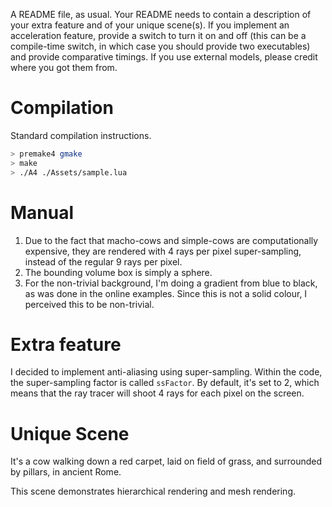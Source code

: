 A README file, as usual. Your README needs to contain a description of your extra feature and of your unique scene(s). If you implement an acceleration feature, provide a switch to turn it on and off (this can be a compile-time switch, in which case you should provide two executables) and provide comparative timings. If you use external models, please credit where you got them from.

# Compilation
Standard compilation instructions.

```bash
> premake4 gmake
> make
> ./A4 ./Assets/sample.lua
```

# Manual
1. Due to the fact that macho-cows and simple-cows are computationally expensive, they are rendered with 4 rays per pixel super-sampling, instead of the regular 9 rays per pixel.
2. The bounding volume box is simply a sphere.
3. For the non-trivial background, I'm doing a gradient from blue to black, as was done in the online examples. Since this is not a solid colour, I perceived this to be non-trivial.

# Extra feature
I decided to implement anti-aliasing using super-sampling. Within the code, the super-sampling factor is called `ssFactor`. By default, it's set to 2, which means that the ray tracer will shoot 4 rays for each pixel on the screen.

# Unique Scene
It's a cow walking down a red carpet, laid on field of grass, and surrounded by pillars, in ancient Rome.

This scene demonstrates hierarchical rendering and mesh rendering.
